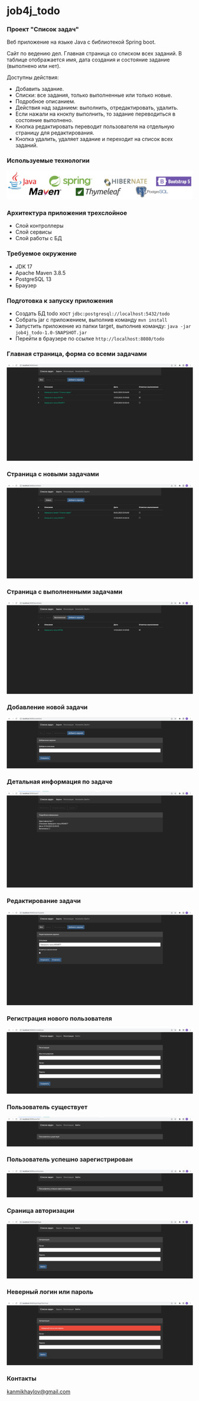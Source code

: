 # job4j_todo
### Проект "Список задач"

Веб приложение на языке Java с библиотекой Spring boot.

Сайт по ведению дел. Главная страница со списком всех заданий. В таблице отображается имя, дата создания и состояние задание (выполнено или нет).

Доступны действия:
- Добавить задание.
- Списки: все задания, только выполненные или только новые.
- Подробное описанием.
- Действия над заданием: выполнить, отредактировать, удалить.
- Если нажали на кнокпу выполнить, то задание переводиться в состояние выполнено.
- Кнопка редактировать переводит пользователя на отдельную страницу для редактирования.
- Кнопка удалить, удаляет задание и переходит на список всех заданий.

### Используемые технологии
![tech-2.png](readme/images/tech-2.png)

### Архитектура приложения трехслойное
- Слой контроллеры
- Слой сервисы
- Слой работы с БД

### Требуемое окружение
- JDK 17
- Apache Maven 3.8.5
- PostgreSQL 13
- Браузер

### Подготовка к запуску приложения
- Создать БД todo хост `jdbc:postgresql://localhost:5432/todo`
- Собрать jar с приложением, выполнив команду `mvn install`
- Запустить приложение из папки target, выполнив команду: `java -jar job4j_todo-1.0-SNAPSHOT.jar`
- Перейти в браузере по ссылке `http://localhost:8080/todo`

### Главная страница, форма со всеми задачами
![tasks.png](readme/images/tasks.png)

### Страница с новыми задачами
![newTasks.png](readme/images/newTasks.png)

### Страница с выполненными задачами
![doneTasks.png](readme/images/doneTasks.png)

### Добавление новой задачи
![createTasks.png](readme/images/createTasks.png)

### Детальная информация по задаче
![task.png](readme/images/task.png)

### Редактирование задачи
![update.png](readme/images/update.png)

### Регистрация нового пользователя
![registration.png](readme/images/registration.png)

### Пользователь существует
![userFail.png](readme/images/userFail.png)

### Пользователь успешно зарегистрирован
![userSuccess.png](readme/images/userSuccess.png)

### Сраница авторизации
![loginPage.png](readme/images/loginPage.png)

### Неверный логин или пароль
![loginFail.png](readme/images/loginFail.png)

### Контакты
kanmikhaylov@gmail.com
